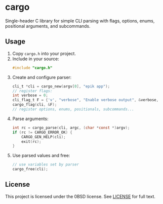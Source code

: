 # cargo

Single-header C library for simple CLI parsing with flags, options, enums, positional arguments, and subcommands.

## Usage

1. Copy `cargo.h` into your project.
2. Include in your source:
   ```c
   #include "cargo.h"
   ```
3. Create and configure parser:
   ```c
   cli_t *cli = cargo_new(argv[0], "epik app");
   // register flags:
   int verbose = 0;
   cli_flag_t F = {'v', "verbose", "Enable verbose output", &verbose, CARGO_OPTIONAL};
   cargo_flag(cli, &F);
   // register options, enums, positionals, subcommands...
   ```
4. Parse arguments:
   ```c
   int rc = cargo_parse(cli, argc, (char *const *)argv);
   if (rc != CARGO_ERROR_OK) {
       CARGO_GEN_HELP(cli);
       exit(rc);
   }
   ```
5. Use parsed values and free:
   ```c
   // use variables set by parser
   cargo_free(cli);
   ```


## License

This project is licensed under the 0BSD license. See [LICENSE](LICENSE) for full text.
